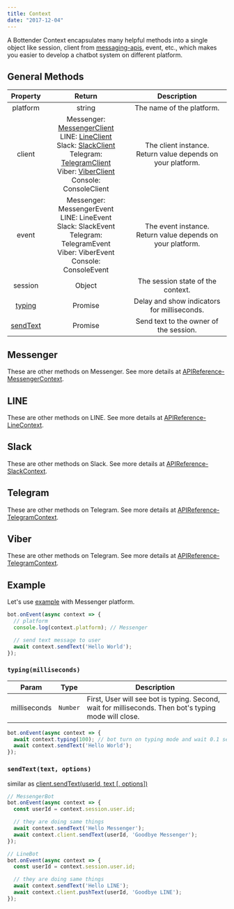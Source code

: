```yaml
---
title: Context
date: "2017-12-04"
---
```


A Bottender Context encapsulates many helpful methods into a single object like session, client from [messaging-apis](https://github.com/Yoctol/messaging-apis), event, etc., which makes you easier to develop a chatbot system on different platform.

## General Methods

|             Property              |                                                                                                                                                                                                                                                                                                Return                                                                                                                                                                                                                                                                                                |                           Description                           |
| :-------------------------------: | :--------------------------------------------------------------------------------------------------------------------------------------------------------------------------------------------------------------------------------------------------------------------------------------------------------------------------------------------------------------------------------------------------------------------------------------------------------------------------------------------------------------------------------------------------------------------------------------------------: | :-------------------------------------------------------------: |
|             platform              |                                                                                                                                                                                                                                                                                                string                                                                                                                                                                                                                                                                                                |                    The name of the platform.                    |
|              client               | Messenger: [MessengerClient](https://github.com/Yoctol/messaging-apis/tree/master/packages/messaging-api-messenger)<br> LINE: [LineClient](https://github.com/Yoctol/messaging-apis/tree/master/packages/messaging-api-line)<br> Slack: [SlackClient](https://github.com/Yoctol/messaging-apis/tree/master/packages/messaging-api-slack)<br> Telegram: [TelegramClient](https://github.com/Yoctol/messaging-apis/tree/master/packages/messaging-api-telegram)<br> Viber: [ViberClient](https://github.com/Yoctol/messaging-apis/tree/master/packages/messaging-api-viber)<br> Console: ConsoleClient | The client instance.<br> Return value depends on your platform. |
|               event               |                                                                                                                                                                                                                           Messenger: MessengerEvent<br> LINE: LineEvent<br> Slack: SlackEvent<br> Telegram: TelegramEvent<br> Viber: ViberEvent<br> Console: ConsoleEvent                                                                                                                                                                                                                            | The event instance.<br> Return value depends on your platform.  |
|              session              |                                                                                                                                                                                                                                                                                                Object                                                                                                                                                                                                                                                                                                |                The session state of the context.                |
|   [typing](#typingmilliseconds)   |                                                                                                                                                                                                                                                                                               Promise                                                                                                                                                                                                                                                                                                |           Delay and show indicators for milliseconds.           |
| [sendText](#sendtexttext-options) |                                                                                                                                                                                                                                                                                               Promise                                                                                                                                                                                                                                                                                                |             Send text to the owner of the session.              |

## Messenger

These are other methods on Messenger. See more details at [APIReference-MessengerContext](https://bottender.js.org/docs/APIReference-MessengerContext).

## LINE

These are other methods on LINE. See more details at [APIReference-LineContext](https://bottender.js.org/docs/APIReference-LineContext).

## Slack

These are other methods on Slack. See more details at [APIReference-SlackContext](https://bottender.js.org/docs/APIReference-SlackContext).

## Telegram

These are other methods on Telegram. See more details at [APIReference-TelegramContext](https://bottender.js.org/docs/APIReference-TelegramContext).

## Viber

These are other methods on Telegram. See more details at [APIReference-TelegramContext](https://bottender.js.org/docs/APIReference-TelegramContext).

## Example

Let's use [example](https://github.com/Yoctol/bottender/blob/master/examples/messenger-hello-world/index.js) with Messenger platform.

```js
bot.onEvent(async context => {
  // platform
  console.log(context.platform); // Messenger

  // send text message to user
  await context.sendText('Hello World');
});
```

### `typing(milliseconds)`

| Param        | Type     | Description                                                                                           |
| ------------ | -------- | ----------------------------------------------------------------------------------------------------- |
| milliseconds | `Number` | First, User will see bot is typing. Second, wait for milliseconds. Then bot's typing mode will close. |

```js
bot.onEvent(async context => {
  await context.typing(100); // bot turn on typing mode and wait 0.1 secs then close.
  await context.sendText('Hello World');
});
```

### `sendText(text, options)`

similar as [client.sendText(userId, text [, options])](https://github.com/Yoctol/messaging-apis/tree/master/packages/messaging-api-messenger#sendtextuserid-text--options)

```js
// MessengerBot
bot.onEvent(async context => {
  const userId = context.session.user.id;

  // they are doing same things
  await context.sendText('Hello Messenger');
  await context.client.sendText(userId, 'Goodbye Messenger');
});
```

```js
// LineBot
bot.onEvent(async context => {
  const userId = context.session.user.id;

  // they are doing same things
  await context.sendText('Hello LINE');
  await context.client.pushText(userId, 'Goodbye LINE');
});
```
